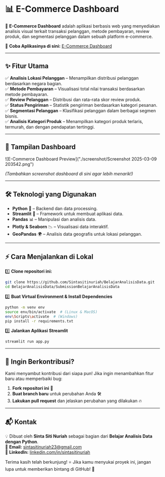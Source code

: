 # 📊 E-Commerce Dashboard

🚀 **E-Commerce Dashboard** adalah aplikasi berbasis web yang menyediakan analisis visual terkait transaksi pelanggan, metode pembayaran, review produk, dan segmentasi pelanggan dalam sebuah platform e-commerce.

🔗 **Coba Aplikasinya di sini:** [E-Commerce Dashboard](https://stnrhanlisisdat.streamlit.app/)

---

## **✨ Fitur Utama**

✅ **Analisis Lokasi Pelanggan** – Menampilkan distribusi pelanggan berdasarkan negara bagian.  
✅ **Metode Pembayaran** – Visualisasi total nilai transaksi berdasarkan metode pembayaran.  
✅ **Review Pelanggan** – Distribusi dan rata-rata skor review produk.  
✅ **Status Pengiriman** – Statistik pengiriman berdasarkan kategori pesanan.  
✅ **Segmentasi Pelanggan** – Klasifikasi pelanggan dalam berbagai segmen bisnis.  
✅ **Analisis Kategori Produk** – Menampilkan kategori produk terlaris, termurah, dan dengan pendapatan tertinggi.

---

## **📸 Tampilan Dashboard**

![E-Commerce Dashboard Preview]("./screenshot/Screenshot 2025-03-09 203542.png")

_(Tambahkan screenshot dashboard di sini agar lebih menarik!)_

---

## **🛠️ Teknologi yang Digunakan**

- **Python** 🐍 – Backend dan data processing.  
- **Streamlit** 🎈 – Framework untuk membuat aplikasi data.  
- **Pandas** 📊 – Manipulasi dan analisis data.  
- **Plotly & Seaborn** 📉 – Visualisasi data interaktif.  
- **GeoPandas** 🌍 – Analisis data geografis untuk lokasi pelanggan.

---

## **⚡ Cara Menjalankan di Lokal**

1️⃣ **Clone repositori ini:**  
   ```bash
   git clone https://github.com/Sintasitinuriah/BelajarAnalisisData.git
   cd BelajarAnalisisData/SubmissionBelajarAnalisisData
   ```

2️⃣ **Buat Virtual Environment & Install Dependencies**  
   ```bash
   python -m venv env
   source env/bin/activate  # (Linux & MacOS)
   env\Scripts\activate  # (Windows)
   pip install -r requirements.txt
   ```

3️⃣ **Jalankan Aplikasi Streamlit**  
   ```bash
   streamlit run app.py
   ```

---

## **🎯 Ingin Berkontribusi?**

Kami menyambut kontribusi dari siapa pun! Jika ingin menambahkan fitur baru atau memperbaiki bug:
1. **Fork repositori ini** 📂
2. **Buat branch baru** untuk perubahan Anda 🛠️
3. **Lakukan pull request** dan jelaskan perubahan yang dilakukan 🔥

---

## **📬 Kontak**

💡 Dibuat oleh **Sinta Siti Nuriah** sebagai bagian dari **Belajar Analisis Data dengan Python**.  
📧 **Email:** sintasitinuriah23@gmail.com  
🔗 **LinkedIn:** [linkedin.com/in/sintasitinuriah](https://www.linkedin.com/in/sinta-siti-nuriah/)

Terima kasih telah berkunjung! ⭐ Jika kamu menyukai proyek ini, jangan lupa untuk memberikan bintang di GitHub! 🌟

